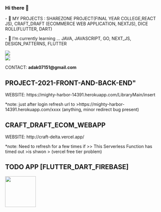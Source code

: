 ### Hi there 👋

<div> 
  <p>
    - 🔭 MY PROJECTS :  SHAREZONE PROJECT(FINAL YEAR COLLEGE,REACT JS), CRAFT_DRAFT (ECOMMERCE WEB APPLICATION, NEXTJS), DICE ROLL(FLUTTER, DART)
  </p>
  <p>
    - 🌱 I’m currently learning ... JAVA, JAVASCRIPT, GO, NEXT_JS, DESIGN_PATTERNS, FLUTTER
  </p>
<div/>
<div>
  <img src="https://github-readme-stats.vercel.app/api?username=Sudipta07151&show_icons=true&theme=radical"/> 
<div/>
<div>
  <img src="https://github-readme-stats.vercel.app/api/top-langs/?username=Sudipta07151&layout=compact"/> 
<div/>
<div>
 <p>CONTACT: <b>adak07151@gmail.com</b></p> 
<div/>
<p>
   <h2>PROJECT-2021-FRONT-AND-BACK-END"</h2>
</p>
<p><span>WEBSITE: </span><span>https://mighty-harbor-14391.herokuapp.com/LibraryMain/insert</span></p>
<p>*note: just after login refresh url to >https://mighty-harbor-14391.herokuapp.com/xxxx  (anything, minor redirect bug present)</p>

<p>
  <h2>CRAFT_DRAFT_ECOM_WEBAPP</h2>
</p>
<p><span>WEBSITE: </span><span>http://craft-delta.vercel.app/</span><p>
<p>*note: Need to refresh for a few times if >> This Serverless Function has timed out >is shwon > (vercel free tier problem)</p>

<p>
<h2>TODO APP [FLUTTER_DART_FIREBASE]</h2>
  <img src="https://user-images.githubusercontent.com/66881276/133303140-32d82282-9242-4ceb-89be-6bcfca634181.jpg" style=" width:100px ; height:100px " />
</p>  

<!--
